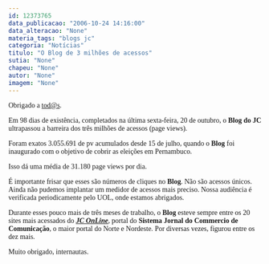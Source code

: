 ```yaml
---
id: 12373765
data_publicacao: "2006-10-24 14:16:00"
data_alteracao: "None"
materia_tags: "blogs jc"
categoria: "Notícias"
titulo: "O Blog de 3 milhões de acessos"
sutia: "None"
chapeu: "None"
autor: "None"
imagem: "None"
---
```

<p><P><FONT face=Verdana>Obrigado a </FONT><A href=\"mailto:tod@s\"><FONT face=Verdana><A href=\"mailto:tod@s.\">tod@s</FONT></A><FONT face=Verdana>.</FONT></A></P></p>
<p><P><FONT face=Verdana>Em 98 dias de existência, completados na última sexta-feira, 20 de outubro, o <STRONG>Blog do JC</STRONG> ultrapassou a barreira dos três milhões de acessos (page views).</FONT></P></p>
<p><P><FONT face=Verdana>Foram exatos 3.055.691 de pv acumulados desde 15 de julho, quando o <STRONG>Blog</STRONG> foi inaugurado com o objetivo de cobrir as eleições em Pernambuco.</FONT></P></p>
<p><P><FONT face=Verdana>Isso dá uma média de 31.180 page views por dia.</FONT></P></p>
<p><P><FONT face=Verdana>É importante frisar que esses são números de cliques no <STRONG>Blog</STRONG>. Não são acessos únicos. Ainda não pudemos implantar um medidor de acessos mais preciso. Nossa audiência é verificada periodicamente pelo UOL, onde estamos abrigados.</FONT></P></p>
<p><P><FONT face=Verdana>Durante esses pouco mais de três meses de trabalho, o <STRONG>Blog</STRONG> esteve sempre entre os 20 sites mais acessados do <STRONG><EM><U><FONT color=mediumblue><A href=\"https://www.jc.com.br/\" target=_blank>JC OnLine</A></FONT></U></EM></STRONG>, portal do <STRONG>Sistema Jornal do Commercio de Comunicação</STRONG>, o maior portal do Norte e Nordeste. </FONT><FONT face=Verdana>Por diversas vezes, figurou entre os dez mais. </FONT></P></p>
<p><P><FONT face=Verdana>Muito obrigado, internautas.</FONT></P> </p>
